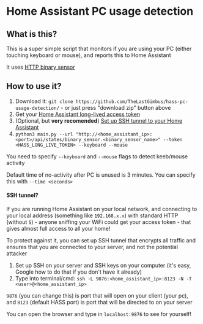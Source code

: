 # Home Assistant PC usage detection

## What is this?
This is a super simple script that monitors if you are using your PC (either touching keyboard or mouse), and reports this to Home Assistant

It uses [HTTP binary sensor](https://www.home-assistant.io/integrations/http#binary-sensor)

## How to use it?
1. Download it: `git clone https://github.com/TheLastGimbus/hass-pc-usage-detection/` - or just press "download zip" button above
2. Get your [Home Assistant long-lived access token](https://www.home-assistant.io/docs/authentication/#your-account-profile)
3. (Optional, but **very recomended**) [Set up SSH tunnel to your Home Assistant](#ssh-tunnel)
4. `python3 main.py --url "http://<home_assistant_ip>:<port>/api/states/binary_sensor.<binary_sensor_name>" --token <HASS_LONG_LIVE_TOKEN> --keyboard --mouse`

You need to specify `--keyboard` and `--mouse` flags to detect keeb/mouse activity

Default time of no-activity after PC is unused is 3 minutes. You can specify this with `--time <seconds>`

#### SSH tunnel?
If you are running Home Assistant on your local network, and connecting to your local address (something like `192.168.x.x`) 
with standard HTTP (without `S`) - anyone sniffing your WiFi could get your access token - that gives almost full access to all your home!

To protect against it, you can set up SSH tunnel that encrypts all traffic and ensures that you are connected to your server, and not the potential attacker

1. Set up SSH on your server and SSH keys on your computer (it's easy, Google how to do that if you don't have it already)
2. Type into terminal/cmd: `ssh -L 9876:<home_assistant_ip>:8123 -N -T <user>@<home_assistant_ip>`

`9876` (you can change this) is port that will open on your client (your pc), and `8123` (default HASS port) is port that will be directed to on your server

You can open the browser and type in `localhost:9876` to see for yourself!

